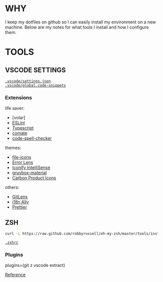 # WHY
I keep my dotfiles on github so I can easily install my environment on a new machine. Below are my notes for what tools I install and how I configure them.

# TOOLS
## VSCODE SETTINGS
[`.vscode/settings.json`](./.vscode/settings.json)<br>
[`.vscode/global.code-snippets`](./.vscode/global.code-snippets)

### Extensions

life saver:
- [volar]
- [ESLint]()
- [Typescript]()
- [comate]()
- [code-spell-checker]()

themes:
- [file-icons]()
- [Error Lens]()
- [Iconify IntelliSense]()
- [gruvbox-material]()
- [Carbon Product Icons]()

others: 
- [GitLens]()
- [i18n Ally]()
- [Prettier]()


## ZSH
```sh
curl -L https://raw.github.com/robbyrussell/oh-my-zsh/master/tools/install.sh | sh
```

[`.zshrc`](./oh-my-zsh/.zshrc)<br>

### Plugins
plugins=(git z vscode extract)

[Reference](https://github.com/ohmyzsh/ohmyzsh/wiki/Plugins)

